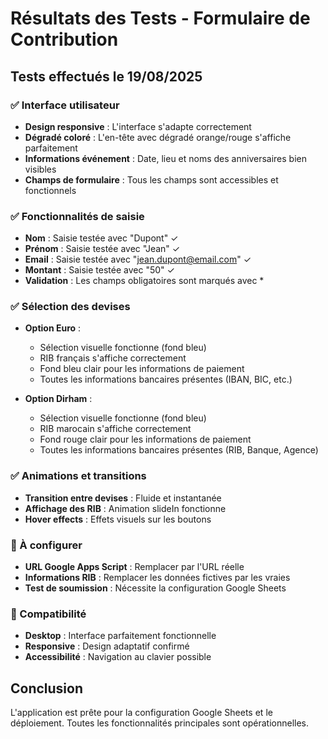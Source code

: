 # Résultats des Tests - Formulaire de Contribution

## Tests effectués le 19/08/2025

### ✅ Interface utilisateur
- **Design responsive** : L'interface s'adapte correctement
- **Dégradé coloré** : L'en-tête avec dégradé orange/rouge s'affiche parfaitement
- **Informations événement** : Date, lieu et noms des anniversaires bien visibles
- **Champs de formulaire** : Tous les champs sont accessibles et fonctionnels

### ✅ Fonctionnalités de saisie
- **Nom** : Saisie testée avec "Dupont" ✓
- **Prénom** : Saisie testée avec "Jean" ✓
- **Email** : Saisie testée avec "jean.dupont@email.com" ✓
- **Montant** : Saisie testée avec "50" ✓
- **Validation** : Les champs obligatoires sont marqués avec *

### ✅ Sélection des devises
- **Option Euro** : 
  - Sélection visuelle fonctionne (fond bleu)
  - RIB français s'affiche correctement
  - Fond bleu clair pour les informations de paiement
  - Toutes les informations bancaires présentes (IBAN, BIC, etc.)

- **Option Dirham** :
  - Sélection visuelle fonctionne (fond bleu)
  - RIB marocain s'affiche correctement
  - Fond rouge clair pour les informations de paiement
  - Toutes les informations bancaires présentes (RIB, Banque, Agence)

### ✅ Animations et transitions
- **Transition entre devises** : Fluide et instantanée
- **Affichage des RIB** : Animation slideIn fonctionne
- **Hover effects** : Effets visuels sur les boutons

### 🔄 À configurer
- **URL Google Apps Script** : Remplacer par l'URL réelle
- **Informations RIB** : Remplacer les données fictives par les vraies
- **Test de soumission** : Nécessite la configuration Google Sheets

### 📱 Compatibilité
- **Desktop** : Interface parfaitement fonctionnelle
- **Responsive** : Design adaptatif confirmé
- **Accessibilité** : Navigation au clavier possible

## Conclusion
L'application est prête pour la configuration Google Sheets et le déploiement. Toutes les fonctionnalités principales sont opérationnelles.

